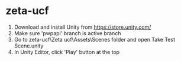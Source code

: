 # zeta-ucf

1. Download and install Unity from https://store.unity.com/
2. Make sure 'pwpapi' branch is active branch
3. Go to zeta-ucf\Zeta ucf\Assets\Scenes folder and open Take Test Scene.unity
4. In Unity Editor, click 'Play' button at the top
